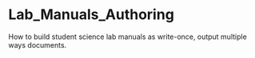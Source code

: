 # Lab_Manuals_Authoring
How to build student science lab manuals as write-once, output multiple ways documents.

